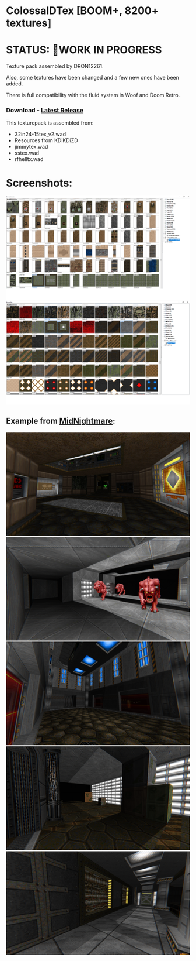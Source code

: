 # ColossalDTex [BOOM+, 8200+ textures]

# STATUS: 🏁WORK IN PROGRESS

Texture pack assembled by DRON12261.

Also, some textures have been changed and a few new ones have been added. 

There is full compatibility with the fluid system in Woof and Doom Retro.

### Download - [Latest Release](https://github.com/Doom-Mapping-Modding-Lair-DRON12261/RES-ColossalDTex/releases/latest/download/ColossalDTex_v1.wad)

This texturepack is assembled from:
- 32in24-15tex_v2.wad
- Resources from KDiKDiZD
- jimmytex.wad
- sstex.wad
- rfhelltx.wad

# Screenshots:
![Screen1](./screens/1.png)
![Screen2](./screens/2.png)

## Example from [MidNightmare](https://github.com/Doom-Mapping-Modding-Lair-DRON12261/WAD-MidNightmare):
![Screen3](./screens/3.png)
![Screen4](./screens/4.png)
![Screen5](./screens/5.png)
![Screen6](./screens/6.png)
![Screen7](./screens/7.png)
